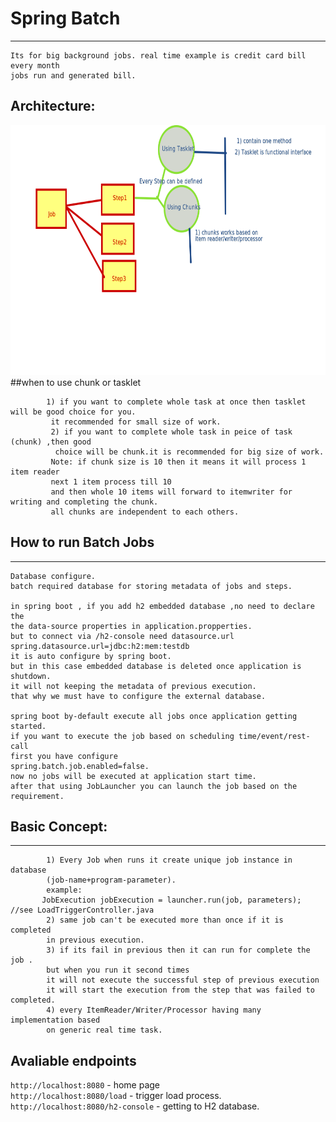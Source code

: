 # Spring Batch
-------------------------
 
    Its for big background jobs. real time example is credit card bill every month 
    jobs run and generated bill.

Architecture:
---------------

<img src="mdimgs/batch_arch.png" width="600" height="400"/>
##when to use chunk or tasklet

			1) if you want to complete whole task at once then tasklet will be good choice for you.
			 it recommended for small size of work.
			 2) if you want to complete whole task in peice of task (chunk) ,then good
			  choice will be chunk.it is recommended for big size of work.
			 Note: if chunk size is 10 then it means it will process 1 item reader 
			 next 1 item process till 10 
			 and then whole 10 items will forward to itemwriter for writing and completing the chunk. 
			 all chunks are independent to each others.

## How to run Batch Jobs
------------------------------
	Database configure.
	batch required database for storing metadata of jobs and steps.
	
	in spring boot , if you add h2 embedded database ,no need to declare the 
	the data-source properties in application.propperties.
	but to connect via /h2-console need datasource.url
	spring.datasource.url=jdbc:h2:mem:testdb
	it is auto configure by spring boot.
	but in this case embedded database is deleted once application is shutdown. 
	it will not keeping the metadata of previous execution.
	that why we must have to configure the external database.
	
	spring boot by-default execute all jobs once application getting started.
	if you want to execute the job based on scheduling time/event/rest-call 
	first you have configure
	spring.batch.job.enabled=false.
	now no jobs will be executed at application start time.
	after that using JobLauncher you can launch the job based on the requirement.


## Basic Concept:
-----------------------
			1) Every Job when runs it create unique job instance in database 
			(job-name+program-parameter).
			example:
           JobExecution jobExecution = launcher.run(job, parameters); //see LoadTriggerController.java
			2) same job can't be executed more than once if it is completed 
			in previous execution.
			3) if its fail in previous then it can run for complete the job .
			but when you run it second times 
			it will not execute the successful step of previous execution 
			it will start the execution from the step that was failed to completed.
			4) every ItemReader/Writer/Processor having many implementation based 
			on generic real time task.
			

## Avaliable endpoints
`http://localhost:8080` - home page <br>
`http://localhost:8080/load` - trigger load process.<br>
`http://localhost:8080/h2-console` - getting to H2 database.<br>

